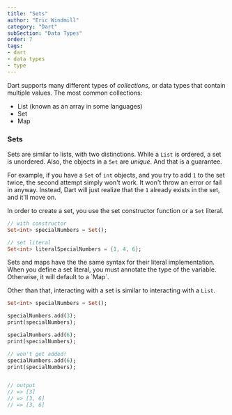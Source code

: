 ```yaml
---
title: "Sets"
author: "Eric Windmill"
category: "Dart"
subSection: "Data Types"
order: 7
tags:
- dart
- data types
- type
---
```


Dart supports many different types of _collections_, or data types that contain multiple values. The most common collections: 

- List (known as an array in some languages)
- Set
- Map

### Sets

Sets are similar to lists, with two distinctions. While a `List` is ordered, a set is unordered. Also, the objects in a `Set` are _unique_. And that is a guarantee.

For example, if you have a `Set` of `int` objects, and you try to add `1` to the set twice, the second attempt simply won't work. It won't throw an error or fail in anyway. Instead, Dart will just realize that the `1` already exists in the set, and it'll move on. 

In order to create a set, you use the set constructor function or a `Set` literal.

```dart
// with constructor
Set<int> specialNumbers = Set();

// set literal
Set<int> literalSpecialNumbers = {1, 4, 6};
```

<div class='aside'>
    Sets and maps have the the same syntax for their literal implementation. When you define a set literal, you must annotate the type of the variable. Otherwise, it will default to a `Map`.  
</div>

Other than that, interacting with a set is similar to interacting with a `List`. 

```dart
Set<int> specialNumbers = Set();

specialNumbers.add(3);
print(specialNumbers);

specialNumbers.add(6);
print(specialNumbers);

// won't get added!
specialNumbers.add(6);
print(specialNumbers);


// output
// => [3]
// => [3, 6]
// => [3, 6]
```

